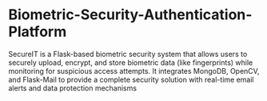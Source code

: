 # Biometric-Security-Authentication-Platform
SecureIT is a Flask-based biometric security system that allows users to securely upload, encrypt, and store biometric data (like fingerprints) while monitoring for suspicious access attempts. It integrates MongoDB, OpenCV, and Flask-Mail to provide a complete security solution with real-time email alerts and data protection mechanisms

